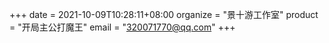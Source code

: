 
+++
date = 2021-10-09T10:28:11+08:00
organize = "景十游工作室"
product = "开局主公打魔王"
email = "320071770@qq.com"
+++
